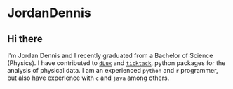 # JordanDennis

## Hi there

I'm Jordan Dennis and I recently graduated from a Bachelor of Science (Physics). I have contributed to [`dLux`](https://louisdesdoigts.github.io/dLux/) and [`ticktack`](https://sharmallama.github.io/ticktack/), python packages for the analysis of physical data. I am an experienced `python` and `r` programmer, but also have experience with `c` and `java` among others.
